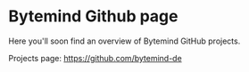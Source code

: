 # Bytemind Github page

Here you'll soon find an overview of Bytemind GitHub projects.  
  
Projects page: https://github.com/bytemind-de
